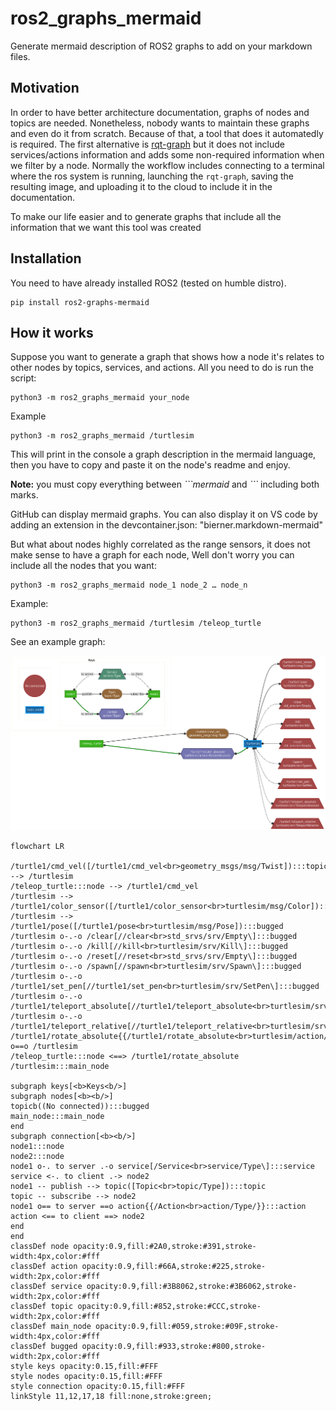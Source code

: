# ros2_graphs_mermaid
Generate mermaid description of ROS2 graphs to add on your markdown files.

## Motivation

In order to have better architecture documentation, graphs of nodes and topics are needed. Nonetheless, nobody wants to maintain these graphs and even do it from scratch.  Because of that, a tool that does it automatedly is required. The first alternative is [rqt-graph](http://wiki.ros.org/rqt_graph) but it does not include services/actions information and adds some non-required information when we filter by a node. Normally the workflow includes connecting to a terminal where the ros system is running, launching the `rqt-graph`, saving the resulting image, and uploading it to the cloud to include it in the documentation.

To make our life easier and to generate graphs that include all the information that we want this tool was created

## Installation
You need to have already installed ROS2 (tested on humble distro).

```
pip install ros2-graphs-mermaid
```

## How it works
 Suppose you want to generate a graph that shows how a node it's relates to other nodes by topics, services, and actions. All you need to do is run the script:

```
python3 -m ros2_graphs_mermaid your_node
```
Example

```
python3 -m ros2_graphs_mermaid /turtlesim
```

This will print in the console a graph description in the mermaid language, then you have to copy and paste it on the node's readme and enjoy.

**Note:** you must copy everything between *\`\`\`mermaid* and *\`\`\`* including both marks.

GitHub can display mermaid graphs. You can also display it on VS code by adding an extension in the devcontainer.json: "bierner.markdown-mermaid"

But what about nodes highly correlated as the range sensors, it does not make sense to have a graph for each node, Well don't worry you can include all the nodes that you want:

```
python3 -m ros2_graphs_mermaid node_1 node_2 … node_n
```

Example:

```
python3 -m ros2_graphs_mermaid /turtlesim /teleop_turtle
```


See an example graph:

![](images/turtle_graph.png)

```
flowchart LR

/turtle1/cmd_vel([/turtle1/cmd_vel<br>geometry_msgs/msg/Twist]):::topic --> /turtlesim
/teleop_turtle:::node --> /turtle1/cmd_vel
/turtlesim --> /turtle1/color_sensor([/turtle1/color_sensor<br>turtlesim/msg/Color]):::bugged
/turtlesim --> /turtle1/pose([/turtle1/pose<br>turtlesim/msg/Pose]):::bugged
/turtlesim o-.-o /clear[//clear<br>std_srvs/srv/Empty\]:::bugged
/turtlesim o-.-o /kill[//kill<br>turtlesim/srv/Kill\]:::bugged
/turtlesim o-.-o /reset[//reset<br>std_srvs/srv/Empty\]:::bugged
/turtlesim o-.-o /spawn[//spawn<br>turtlesim/srv/Spawn\]:::bugged
/turtlesim o-.-o /turtle1/set_pen[//turtle1/set_pen<br>turtlesim/srv/SetPen\]:::bugged
/turtlesim o-.-o /turtle1/teleport_absolute[//turtle1/teleport_absolute<br>turtlesim/srv/TeleportAbsolute\]:::bugged
/turtlesim o-.-o /turtle1/teleport_relative[//turtle1/teleport_relative<br>turtlesim/srv/TeleportRelative\]:::bugged
/turtle1/rotate_absolute{{/turtle1/rotate_absolute<br>turtlesim/action/RotateAbsolute}}:::action o==o /turtlesim
/teleop_turtle:::node <==> /turtle1/rotate_absolute
/turtlesim:::main_node

subgraph keys[<b>Keys<b/>]
subgraph nodes[<b><b/>]
topicb((No connected)):::bugged
main_node:::main_node
end
subgraph connection[<b><b/>]
node1:::node
node2:::node
node1 o-. to server .-o service[/Service<br>service/Type\]:::service
service <-. to client .-> node2
node1 -- publish --> topic([Topic<br>topic/Type]):::topic
topic -- subscribe --> node2
node1 o== to server ==o action{{/Action<br>action/Type/}}:::action
action <== to client ==> node2
end
end
classDef node opacity:0.9,fill:#2A0,stroke:#391,stroke-width:4px,color:#fff
classDef action opacity:0.9,fill:#66A,stroke:#225,stroke-width:2px,color:#fff
classDef service opacity:0.9,fill:#3B8062,stroke:#3B6062,stroke-width:2px,color:#fff
classDef topic opacity:0.9,fill:#852,stroke:#CCC,stroke-width:2px,color:#fff
classDef main_node opacity:0.9,fill:#059,stroke:#09F,stroke-width:4px,color:#fff
classDef bugged opacity:0.9,fill:#933,stroke:#800,stroke-width:2px,color:#fff
style keys opacity:0.15,fill:#FFF
style nodes opacity:0.15,fill:#FFF
style connection opacity:0.15,fill:#FFF
linkStyle 11,12,17,18 fill:none,stroke:green;
```